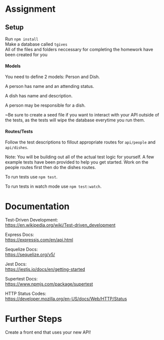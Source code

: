 # Assignment

## Setup

Run `npm install`  
Make a database called `tgives`  
All of the files and folders neccessary for completing the homework have been created for you

#### Models

You need to define 2 models: Person and Dish.

A person has name and an attending status.

A dish has name and description.

A person may be responsible for a dish.

~Be sure to create a seed file if you want to interact with your API outside of the tests,
as the tests will wipe the database everytime you run them.

#### Routes/Tests

Follow the test descriptions to fillout appropriate routes for `api/people` and `api/dishes`.

Note:
You will be building out all of the actual test logic for yourself.
A few example tests have been provided to help you get started.
Work on the people routes first then do the dishes routes.

To run tests use `npm test`.

To run tests in watch mode use `npm test:watch`.

# Documentation

Test-Driven Development:  
https://en.wikipedia.org/wiki/Test-driven_development

Express Docs:  
https://expressjs.com/en/api.html

Sequelize Docs:  
https://sequelize.org/v5/

Jest Docs:  
https://jestjs.io/docs/en/getting-started

Supertest Docs:  
https://www.npmjs.com/package/supertest

HTTP Status Codes:  
https://developer.mozilla.org/en-US/docs/Web/HTTP/Status

# Further Steps

Create a front end that uses your new API!

